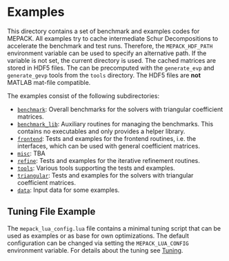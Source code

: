 Examples
========

This directory contains a set of benchmark and examples codes for MEPACK.  All
examples try to cache intermediate Schur Decompositions to accelerate the
benchmark and test runs. Therefore, the `MEPACK_HDF_PATH` environment variable
can be used to specify an alternative path. If the variable is not set, the
current directory is used. The cached matrices are stored in HDF5 files. The can
be precomputed with the `generate_evp` and `generate_gevp` tools from the
`tools` directory. The HDF5 files are **not** MATLAB mat-file compatible.

The examples consist of the following subdirectories:

 - [`benchmark`](benchmark/README.md):  Overall benchmarks for the solvers with
   triangular coefficient matrices.
 - [`benchmark_lib`](benchmark_lib/README.md): Auxiliary routines for managing
   the benchmarks. This contains no executables and only provides a helper
   library.
 - [`frontend`](frontend/README.md): Tests and examples for the frontend
   routines, i.e. the interfaces, which can be used with general coefficient
   matrices.
 - [`misc`](misc/README.md): TBA
 - [`refine`](refine/README.md): Tests and examples for the iterative refinement
   routines.
 - [`tools`](tools/README.md): Various tools supporting the tests and examples.
 - [`triangular`](triangular/README.md):  Tests and examples for the solvers
   with triangular coefficient matrices.
 - [`data`](data/README.md): Input data for some examples.

Tuning File Example
-------------------

The `mepack_lua_config.lua` file contains a minimal tuning script that can be
used as examples or as base for own optimizations. The default configuration can
be changed via setting the `MEPACK_LUA_CONFIG` environment variable. For details
about the tuning see [Tuning](../doc/tuning.md).

